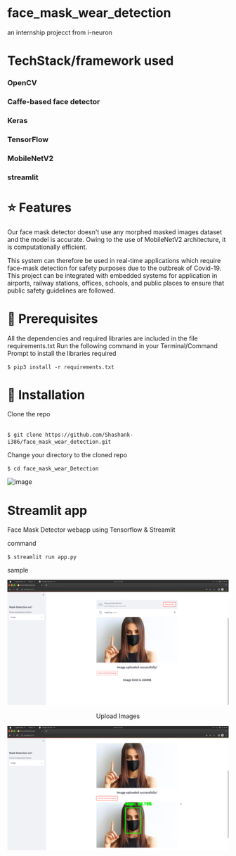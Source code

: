 # face_mask_wear_detection
an internship projecct from i-neuron 
# TechStack/framework used
### OpenCV
### Caffe-based face detector
### Keras
### TensorFlow
### MobileNetV2
### streamlit
# ⭐ Features
Our face mask detector doesn't use any morphed masked images dataset and the model is accurate. Owing to the use of MobileNetV2 architecture, it is computationally efficient.

This system can therefore be used in real-time applications which require face-mask detection for safety purposes due to the outbreak of Covid-19. This project can be integrated with embedded systems for application in airports, railway stations, offices, schools, and public places to ensure that public safety guidelines are followed.
# 🔑 Prerequisites
All the dependencies and required libraries are included in the file requirements.txt 
Run the following command in your Terminal/Command Prompt to install the libraries required
```
$ pip3 install -r requirements.txt

```
# 🚀 Installation
Clone the repo
```

$ git clone https://github.com/Shashank-i386/face_mask_wear_detection.git

```
Change your directory to the cloned repo
```
$ cd face_mask_wear_Detection
```
![image](https://user-images.githubusercontent.com/58115580/175804970-08db605c-cf38-4ee5-a0d9-57e0fc4c057c.png)


# Streamlit app
Face Mask Detector webapp using Tensorflow & Streamlit

command
```
$ streamlit run app.py 

```
sample
<p align="center">
  <img src="face_mask_detector/screen_shots/Screenshot from 2022-06-23 15-02-00.png">
</p>
<p align="center">Upload Images</p>

<p align="center">
  <img src="face_mask_detector/screen_shots/Screenshot from 2022-06-23 15-02-15.png">
</p>



